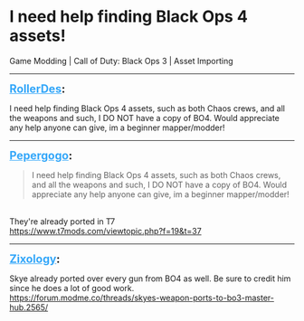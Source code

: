 # I need help finding Black Ops 4 assets!
Game Modding | Call of Duty: Black Ops 3 | Asset Importing

---
<strong style="font-size: 1.4em;"><span style="text-decoration: underline;text-decoration-color: #34a7f9;"><span style="color:#34a7f9;">RollerDes</span></span>:</strong>

<p>I need help finding Black Ops 4 assets, such as both Chaos crews, and all the weapons and such, I DO NOT have a copy of BO4. Would appreciate any help anyone can give, im a beginner mapper/modder!</p>

---
<strong style="font-size: 1.4em;"><span style="text-decoration: underline;text-decoration-color: #34a7f9;"><span style="color:#34a7f9;">Pepergogo</span></span>:</strong>

<p><blockquote>I need help finding Black Ops 4 assets, such as both Chaos crews, and all the weapons and such, I DO NOT have a copy of BO4. Would appreciate any help anyone can give, im a beginner mapper/modder!<br /></blockquote><br />They&#39;re already ported in T7<br /><a href="https://www.t7mods.com/viewtopic.php?f=19&t=37">https://www.t7mods.com/viewtopic.php?f=19&amp;t=37</a></p>

---
<strong style="font-size: 1.4em;"><span style="text-decoration: underline;text-decoration-color: #34a7f9;"><span style="color:#34a7f9;">Zixology</span></span>:</strong>

<p>Skye already ported over every gun from BO4 as well. Be sure to credit him since he does a lot of good work.<br /><a href="https://forum.modme.co/threads/skyes-weapon-ports-to-bo3-master-hub.2565/">https://forum.modme.co/threads/skyes-weapon-ports-to-bo3-master-hub.2565/</a></p>
